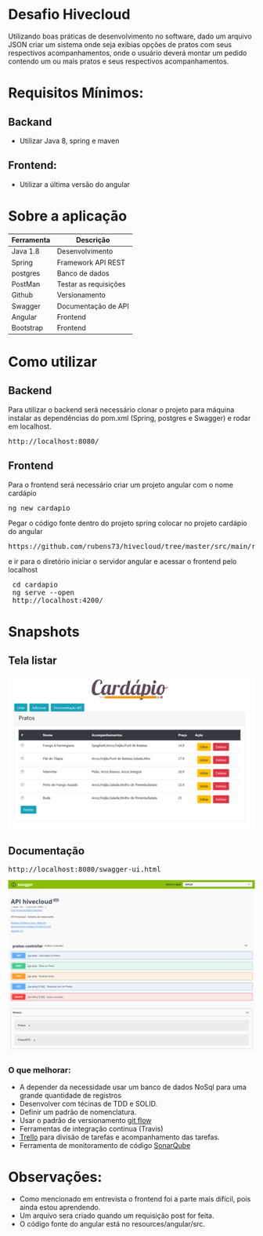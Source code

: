 # Desafio Hivecloud

Utilizando boas práticas de desenvolvimento no software, dado um arquivo JSON criar um sistema onde seja 
exibias opções de pratos com seus respectivos acompanhamentos, onde o usuário deverá montar um pedido 
contendo um ou mais pratos e seus respectivos acompanhamentos.

# Requisitos Mínimos:

## Backand
- Utilizar Java 8, spring e maven
## Frontend:
- Utilizar a última versão do angular

# Sobre a aplicação

Ferramenta | Descrição
 ------ | ------
 Java 1.8 | Desenvolvimento
 Spring | Framework API REST 
 postgres | Banco de dados 
 PostMan | Testar as requisições 
 Github | Versionamento 
 Swagger | Documentação de API 
 Angular | Frontend 
 Bootstrap | Frontend
 
 # Como utilizar
 
 ## Backend
 Para utilizar o backend será necessário clonar o projeto para máquina instalar as dependências do pom.xml
 (Spring, postgres e Swagger) e rodar em localhost.
 <pre>http://localhost:8080/</pre>
 
 ## Frontend
 Para o frontend será necessário criar um projeto angular com o nome cardápio
 <pre>ng new cardapio</pre>
 Pegar o código fonte dentro do projeto spring colocar no projeto cardápio do angular
 <pre>https://github.com/rubens73/hivecloud/tree/master/src/main/resources/angular/src</pre>
 e ir para o diretório iniciar o servidor angular e acessar o frontend pelo localhost
 <pre> cd cardapio
 ng serve --open
 http://localhost:4200/</pre>
 
  # Snapshots
  ## Tela listar
 ![](https://github.com/rubens73/hivecloud/blob/master/tela_listar.png)
  
  ## Documentação
  <pre>http://localhost:8080/swagger-ui.html</pre>
  ![](https://github.com/rubens73/hivecloud/blob/master/documenta%C3%A7%C3%A3o.png)
  
 
### O que melhorar:
* A depender da necessidade usar um banco de dados NoSql para uma grande quantidade de registros
* Desenvolver com técinas de TDD e SOLID.
* Definir um padrão de nomenclatura.
* Usar o padrão de versionamento [git flow]
* Ferramentas de integração continua (Travis)
* [Trello] para divisão de tarefas e acompanhamento das tarefas.
* Ferramenta de monitoramento de código [SonarQube]

[aplicação]: <https://desafioapi.herokuapp.com/swagger-ui.html>
[git flow]: <https://danielkummer.github.io/git-flow-cheatsheet/index.pt_BR.html>
[SonarQube]: <https://www.sonarqube.org/>
[Trello]: <https://trello.com/>

# Observações:
* Como mencionado em entrevista o frontend foi a parte mais difícil, pois ainda estou aprendendo.
* Um arquivo sera criado quando um requisição  post for feita.
* O código fonte do angular está no resources/angular/src.
